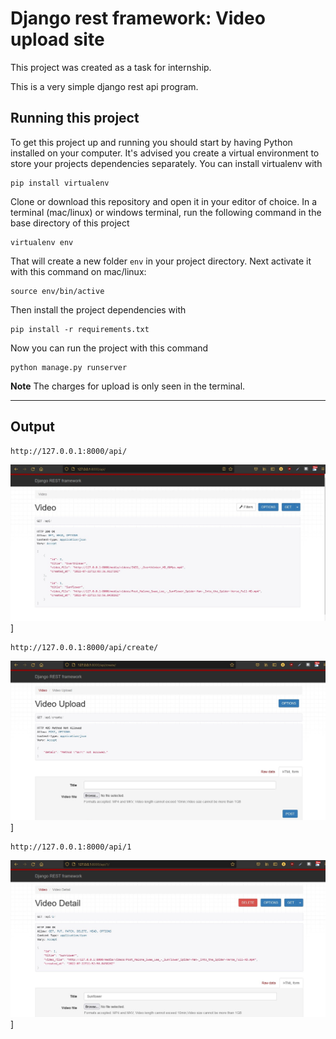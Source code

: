 # Django rest framework: Video upload site
This project was created as a task for internship.

This is a very simple django rest api program.

## Running this project
To get this project up and running you should start by having Python installed on your computer. It's advised you create a virtual environment to store your projects dependencies separately. You can install virtualenv with

```
pip install virtualenv
```

Clone or download this repository and open it in your editor of choice. In a terminal (mac/linux) or windows terminal, run the following command in the base directory of this project

```
virtualenv env
```

That will create a new folder `env` in your project directory. Next activate it with this command on mac/linux:

```
source env/bin/active
```

Then install the project dependencies with

```
pip install -r requirements.txt
```

Now you can run the project with this command

```
python manage.py runserver
```

**Note** The charges for upload is only seen in the terminal.

---
## Output
```
http://127.0.0.1:8000/api/ 
```
![alt text](img.png "Logo")]
```
http://127.0.0.1:8000/api/create/
```
![alt text](img_1.png "Logo")]
```
http://127.0.0.1:8000/api/1
```
![alt text](img_2.png "Logo")]

